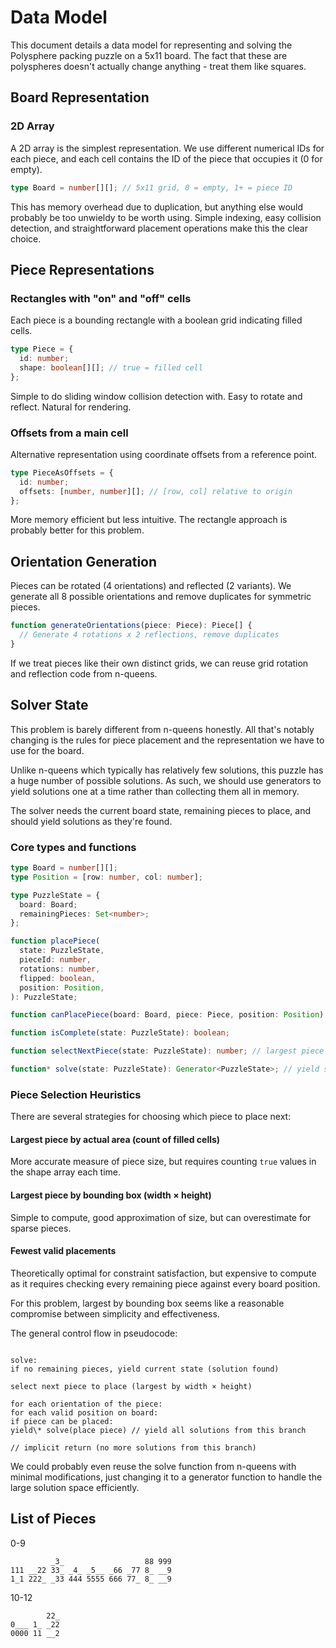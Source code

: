 # Data Model

This document details a data model for representing and solving the Polysphere packing puzzle on a 5x11 board.
The fact that these are polyspheres doesn't actually change anything - treat them like squares.

## Board Representation

### 2D Array

A 2D array is the simplest representation. We use different numerical IDs for each piece, and each cell contains the ID of the piece that occupies it (0 for empty).

```ts
type Board = number[][]; // 5x11 grid, 0 = empty, 1+ = piece ID
```

This has memory overhead due to duplication, but anything else would probably be too unwieldy to be worth using. Simple indexing, easy collision detection, and straightforward placement operations make this the clear choice.

## Piece Representations

### Rectangles with "on" and "off" cells

Each piece is a bounding rectangle with a boolean grid indicating filled cells.

```ts
type Piece = {
  id: number;
  shape: boolean[][]; // true = filled cell
};
```

Simple to do sliding window collision detection with. Easy to rotate and reflect. Natural for rendering.

### Offsets from a main cell

Alternative representation using coordinate offsets from a reference point.

```ts
type PieceAsOffsets = {
  id: number;
  offsets: [number, number][]; // [row, col] relative to origin
};
```

More memory efficient but less intuitive. The rectangle approach is probably better for this problem.

## Orientation Generation

Pieces can be rotated (4 orientations) and reflected (2 variants). We generate all 8 possible orientations and remove duplicates for symmetric pieces.

```ts
function generateOrientations(piece: Piece): Piece[] {
  // Generate 4 rotations x 2 reflections, remove duplicates
}
```

If we treat pieces like their own distinct grids, we can reuse grid rotation and reflection code from n-queens.

## Solver State

This problem is barely different from n-queens honestly. All that's notably changing is the rules for piece placement and the representation we have to use for the board.

Unlike n-queens which typically has relatively few solutions, this puzzle has a huge number of possible solutions. As such, we should use generators to yield solutions one at a time rather than collecting them all in memory.

The solver needs the current board state, remaining pieces to place, and should yield solutions as they're found.

### Core types and functions

```ts
type Board = number[][];
type Position = [row: number, col: number];

type PuzzleState = {
  board: Board;
  remainingPieces: Set<number>;
};

function placePiece(
  state: PuzzleState,
  pieceId: number,
  rotations: number,
  flipped: boolean,
  position: Position,
): PuzzleState;

function canPlacePiece(board: Board, piece: Piece, position: Position): boolean;

function isComplete(state: PuzzleState): boolean;

function selectNextPiece(state: PuzzleState): number; // largest piece by bounding box area

function* solve(state: PuzzleState): Generator<PuzzleState>; // yield solutions
```

### Piece Selection Heuristics

There are several strategies for choosing which piece to place next:

#### Largest piece by actual area (count of filled cells)

More accurate measure of piece size, but requires counting `true` values in the shape array each time.

#### Largest piece by bounding box (width × height)

Simple to compute, good approximation of size, but can overestimate for sparse pieces.

#### Fewest valid placements

Theoretically optimal for constraint satisfaction, but expensive to compute as it requires checking every remaining piece against every board position.

For this problem, largest by bounding box seems like a reasonable compromise between simplicity and effectiveness.

The general control flow in pseudocode:

```

solve:
if no remaining pieces, yield current state (solution found)

select next piece to place (largest by width × height)

for each orientation of the piece:
for each valid position on board:
if piece can be placed:
yield\* solve(place piece) // yield all solutions from this branch

// implicit return (no more solutions from this branch)

```

We could probably even reuse the solve function from n-queens with minimal modifications, just changing it to a generator function to handle the large solution space efficiently.

## List of Pieces

0-9

```
         _3_                  88 999
111 __22 33_ _4_ _5__ _66 _77 8_ __9
1_1 222_ _33 444 5555 666 77_ 8_ __9
```

10-12

```
        22_
0___ 1_ _22
0000 11 __2
```
